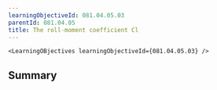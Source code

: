 ```yaml
---
learningObjectiveId: 081.04.05.03
parentId: 081.04.05
title: The roll-moment coefficient Cl
---
```


```tsx eval
<LearningOBjectives learningObjectiveId={081.04.05.03} />
```

## Summary
